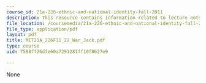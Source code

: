 ```yaml
---
course_id: 21a-226-ethnic-and-national-identity-fall-2011
description: This resource contains information related to lecture notes.
file_location: /coursemedia/21a-226-ethnic-and-national-identity-fall-2011/7588ff26dfe60a7291281ff10f0627e9_MIT21A_226F11_22_War_Jack.pdf
file_type: application/pdf
layout: pdf
title: MIT21A_226F11_22_War_Jack.pdf
type: course
uid: 7588ff26dfe60a7291281ff10f0627e9

---
```

None